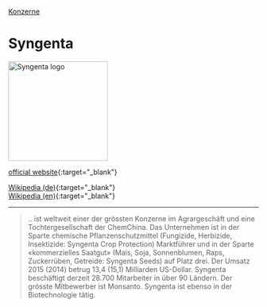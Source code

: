 [Konzerne](../konzerne.html)   

# Syngenta

<img src="https://upload.wikimedia.org/wikipedia/commons/e/ea/Syngenta_Logo.svg" height="200" alt="Syngenta logo">

[official website](https://monsanto.com/){:target="_blank"}   

[Wikipedia (de)](https://de.wikipedia.org/wiki/Syngenta){:target="_blank"}   
[Wikipedia (en)](https://en.wikipedia.org/wiki/Syngenta){:target="_blank"}   

---

> .. ist weltweit einer der grössten Konzerne im Agrargeschäft und eine Tochtergesellschaft der ChemChina. Das Unternehmen ist in der Sparte chemische Pflanzenschutzmittel (Fungizide, Herbizide, Insektizide: Syngenta Crop Protection) Marktführer und in der Sparte «kommerzielles Saatgut» (Mais, Soja, Sonnenblumen, Raps, Zuckerrüben, Getreide: Syngenta Seeds) auf Platz drei. Der Umsatz 2015 (2014) betrug 13,4 (15,1) Milliarden US-Dollar. Syngenta beschäftigt derzeit 28.700 Mitarbeiter in über 90 Ländern. Der grösste Mitbewerber ist Monsanto. Syngenta ist ebenso in der Biotechnologie tätig.
